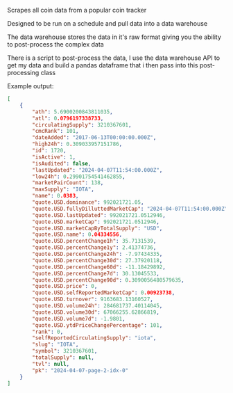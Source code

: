 Scrapes all coin data from a popular coin tracker

Designed to be run on a schedule and pull data into a data warehouse

The data warehouse stores the data in it's raw format giving you the ability to post-process the complex data

There is a script to post-process the data, I use the data warehouse API to get my data and build a pandas dataframe that i then pass into this post-processing class

Example output:

```json
[
    {
        "ath": 5.6900200843811035,
        "atl": 0.0796197338733,
        "circulatingSupply": 3210367601,
        "cmcRank": 101,
        "dateAdded": "2017-06-13T00:00:00.000Z",
        "high24h": 0.309033957151786,
        "id": 1720,
        "isActive": 1,
        "isAudited": false,
        "lastUpdated": "2024-04-07T11:54:00.000Z",
        "low24h": 0.29901754541462855,
        "marketPairCount": 138,
        "maxSupply": "IOTA",
        "name": 0.0383,
        "quote.USD.dominance": 992021721.05,
        "quote.USD.fullyDilluttedMarketCap": "2024-04-07T11:54:00.000Z",
        "quote.USD.lastUpdated": 992021721.0512946,
        "quote.USD.marketCap": 992021721.0512946,
        "quote.USD.marketCapByTotalSupply": "USD",
        "quote.USD.name": 0.04334556,
        "quote.USD.percentChange1h": 35.7131539,
        "quote.USD.percentChange1y": 2.41374736,
        "quote.USD.percentChange24h": -7.97434335,
        "quote.USD.percentChange30d": 27.37920118,
        "quote.USD.percentChange60d": -11.18429892,
        "quote.USD.percentChange7d": 30.13045533,
        "quote.USD.percentChange90d": 0.3090056480579635,
        "quote.USD.price": 0,
        "quote.USD.selfReportedMarketCap": 0.00923738,
        "quote.USD.turnover": 9163683.13160527,
        "quote.USD.volume24h": 284681737.40114045,
        "quote.USD.volume30d": 67066255.62866819,
        "quote.USD.volume7d": -1.9801,
        "quote.USD.ytdPriceChangePercentage": 101,
        "rank": 0,
        "selfReportedCirculatingSupply": "iota",
        "slug": "IOTA",
        "symbol": 3210367601,
        "totalSupply": null,
        "tvl": null,
        "pk": "2024-04-07-page-2-idx-0"
    } 
]
